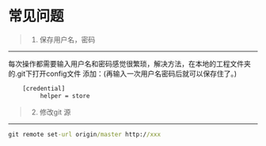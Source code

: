  # 常见问题

> 1.  保存用户名，密码
----
每次操作都需要输入用户名和密码感觉很繁琐，解决方法，在本地的工程文件夹的.git下打开config文件
添加：(再输入一次用户名密码后就可以保存住了。)


```cmd
    [credential]
         helper = store
```

> 2. 修改git 源
---
```cmd
git remote set-url origin/master http://xxx
```


